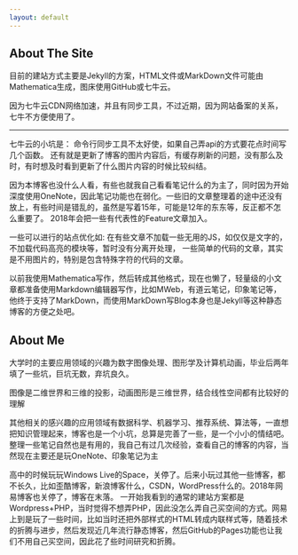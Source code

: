 ```yaml
---
layout: default
---
```


## About The Site

目前的建站方式主要是Jekyll的方案，HTML文件或MarkDown文件可能由Mathematica生成，图床使用GitHub或七牛云。

因为七牛云CDN网络加速，并且有同步工具，不过近期，因为网站备案的关系，七牛不方便使用了。

---
七牛云的小坑是： 命令行同步工具不太好使，如果自己弄api的方式要花点时间写几个函数。
还有就是更新了博客的图片内容后，有缓存刷新的问题，没有那么及时，有时想及时看到更新了什么图片内容的时候比较纠结。

因为本博客也没什么人看，有些也就我自己看看笔记什么的为主了，同时因为开始深度使用OneNote，因此笔记功能也在弱化。一些旧的文章整理着的途中还没有放上，有些时间是错乱的，虽然是写着15年，可能是12年的东东等，反正都不怎么重要了。
2018年会把一些有代表性的Feature文章加入。

一些可以进行的站点优化如: 在有些文章不加载一些无用的JS，如仅仅是文字的，不加载代码高亮的模块等，暂时没有分离开处理， 一些简单的代码的文章，其实是不用图片的，特别是包含特殊字符的代码的文章。

以前我使用Mathematica写作，然后转成其他格式，现在也懒了，轻量级的小文章都准备使用Markdown编辑器写作，比如MWeb，有道云笔记，印象笔记等，他终于支持了MarkDown，而使用MarkDown写Blog本身也是Jekyll等这种静态博客的方便之处吧。

## About Me

大学时的主要应用领域的兴趣为数字图像处理、图形学及计算机动画，毕业后两年填了一些坑，巨坑无数，弃坑良久。

图像是二维世界和三维的投影，动画图形是三维世界，结合线性空间都有比较好的理解

其他相关的感兴趣的应用领域有数据科学、机器学习、推荐系统、算法等，一直想把知识管理起来，博客也是一个小坑，总算是完善了一些，是一个小小的情结吧。整理一些笔记自然也是有用的，我自己有过几次经验，查看自己的博客的内容，当然现在主要还是玩OneNote、印象笔记为主

高中的时候玩玩Windows Live的Space，关停了。后来小玩过其他一些博客，都不长久，比如歪酷博客，新浪博客什么，CSDN，WordPress什么的。2018年网易博客也关停了，博客在末落。 一开始我看到的通常的建站方案都是Wordpress+PHP，当时觉得不想弄PHP，因此没怎么弄自己买空间的方式。网易上到是玩了一些时间，比如当时还把外部样式的HTML转成内联样式等，随着技术的折腾与进步，然后发现近几年流行静态博客，然后GitHub的Pages功能也让我们不用自己买空间，因此花了些时间研究和折腾。

